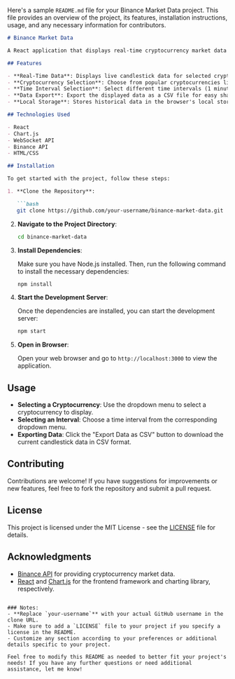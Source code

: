 Here's a sample `README.md` file for your Binance Market Data project. This file provides an overview of the project, its features, installation instructions, usage, and any necessary information for contributors.

```markdown
# Binance Market Data

A React application that displays real-time cryptocurrency market data using the Binance API. Users can view candlestick charts for various cryptocurrencies, switch between different time intervals, and export the data as a CSV file for further analysis.

## Features

- **Real-Time Data**: Displays live candlestick data for selected cryptocurrencies.
- **Cryptocurrency Selection**: Choose from popular cryptocurrencies like ETH/USDT, BNB/USDT, and DOT/USDT.
- **Time Interval Selection**: Select different time intervals (1 minute, 3 minutes, and 5 minutes) for data display.
- **Data Export**: Export the displayed data as a CSV file for easy sharing and analysis.
- **Local Storage**: Stores historical data in the browser's local storage for quick retrieval.

## Technologies Used

- React
- Chart.js
- WebSocket API
- Binance API
- HTML/CSS

## Installation

To get started with the project, follow these steps:

1. **Clone the Repository**:

   ```bash
   git clone https://github.com/your-username/binance-market-data.git
   ```

2. **Navigate to the Project Directory**:

   ```bash
   cd binance-market-data
   ```

3. **Install Dependencies**:

   Make sure you have Node.js installed. Then, run the following command to install the necessary dependencies:

   ```bash
   npm install
   ```

4. **Start the Development Server**:

   Once the dependencies are installed, you can start the development server:

   ```bash
   npm start
   ```

5. **Open in Browser**:

   Open your web browser and go to `http://localhost:3000` to view the application.

## Usage

- **Selecting a Cryptocurrency**: Use the dropdown menu to select a cryptocurrency to display.
- **Selecting an Interval**: Choose a time interval from the corresponding dropdown menu.
- **Exporting Data**: Click the "Export Data as CSV" button to download the current candlestick data in CSV format.

## Contributing

Contributions are welcome! If you have suggestions for improvements or new features, feel free to fork the repository and submit a pull request.

## License

This project is licensed under the MIT License - see the [LICENSE](LICENSE) file for details.

## Acknowledgments

- [Binance API](https://binance.com) for providing cryptocurrency market data.
- [React](https://reactjs.org/) and [Chart.js](https://www.chartjs.org/) for the frontend framework and charting library, respectively.
```

### Notes:
- **Replace `your-username`** with your actual GitHub username in the clone URL.
- Make sure to add a `LICENSE` file to your project if you specify a license in the README.
- Customize any section according to your preferences or additional details specific to your project.

Feel free to modify this README as needed to better fit your project's needs! If you have any further questions or need additional assistance, let me know!
